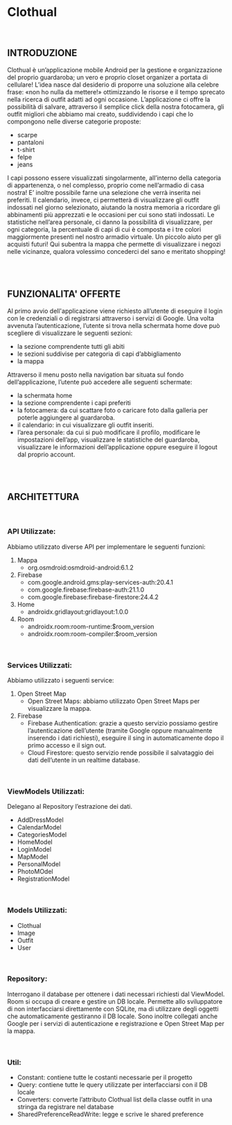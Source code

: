 # Clothual

<br>

## INTRODUZIONE

Clothual è un’applicazione mobile Android per la gestione e organizzazione del proprio
guardaroba; un vero e proprio closet organizer a portata di cellulare!
L’idea nasce dal desiderio di proporre una soluzione alla celebre frase: «non ho nulla da
mettere!» ottimizzando le risorse e il tempo sprecato nella ricerca di outfit adatti ad ogni
occasione.
L’applicazione ci offre la possibilità di salvare, attraverso il semplice click della nostra
fotocamera, gli outfit migliori che abbiamo mai creato, suddividendo i capi che lo
compongono nelle diverse categorie proposte:

- scarpe
- pantaloni
- t-shirt
- felpe
- jeans

I capi possono essere visualizzati singolarmente, all’interno della categoria di appartenenza, o
nel complesso, proprio come nell’armadio di casa nostra! E’ inoltre possibile farne una
selezione che verrà inserita nei preferiti.
Il calendario, invece, ci permetterà di visualizzare gli outfit indossati nel giorno selezionato,
aiutando la nostra memoria a ricordare gli abbinamenti più apprezzati e le occasioni per cui
sono stati indossati.
Le statistiche nell’area personale, ci danno la possibilità di visualizzare, per ogni categoria, la
percentuale di capi di cui è composta e i tre colori maggiormente presenti nel nostro armadio
virtuale. Un piccolo aiuto per gli acquisti futuri! Qui subentra la mappa che permette di
visualizzare i negozi nelle vicinanze, qualora volessimo concederci del sano e meritato
shopping!


<br><br>

## FUNZIONALITA' OFFERTE
Al primo avvio dell'applicazione viene richiesto all’utente di eseguire il login con le
credenziali o di registrarsi attraverso i servizi di Google. Una volta avvenuta l’autenticazione,
l’utente si trova nella schermata home dove può scegliere di visualizzare le seguenti sezioni:

- la sezione comprendente tutti gli abiti
- le sezioni suddivise per categoria di capi d’abbigliamento
- la mappa

Attraverso il menu posto nella navigation bar situata sul fondo dell’applicazione, l’utente può
accedere alle seguenti schermate:

- la schermata home
- la sezione comprendente i capi preferiti
- la fotocamera: da cui scattare foto o caricare foto dalla galleria per poterle aggiungere al guardaroba.
- il calendario: in cui visualizzare gli outfit inseriti.
- l’area personale: da cui si può modificare il profilo, modificare le impostazioni dell’app, visualizzare le statistiche del guardaroba, visualizzare le informazioni dell’applicazione oppure eseguire il logout dal proprio account.

<br><br>

## ARCHITETTURA
<br>

### **API** Utilizzate:
Abbiamo utilizzato diverse API per implementare le seguenti funzioni:
1. Mappa 
    *   org.osmdroid:osmdroid-android:6.1.2
2. Firebase
    *   com.google.android.gms:play-services-auth:20.4.1
    *   com.google.firebase:firebase-auth:21.1.0
    *   com.google.firebase:firebase-firestore:24.4.2
3. Home
    *   androidx.gridlayout:gridlayout:1.0.0
4. Room
    *   androidx.room:room-runtime:$room_version
    *   androidx.room:room-compiler:$room_version

<br>

### **Services** Utilizzati:
Abbiamo utilizzato i seguenti service:
1. Open Street Map
    *    Open Street Maps: abbiamo utilizzato Open Street Maps per visualizzare la mappa.
2. Firebase
    *    Firebase Authentication: grazie a questo servizio possiamo gestire
l’autenticazione dell’utente (tramite Google oppure manualmente
inserendo i dati richiesti), eseguire il sing in automaticamente dopo il
primo accesso e il sign out.
    *    Cloud Firestore: questo servizio rende possibile il salvataggio dei dati dell’utente in un realtime database.

<br>

### **ViewModels** Utilizzati:
Delegano al Repository l’estrazione dei dati.
* AddDressModel
* CalendarModel
* CategoriesModel
* HomeModel
* LoginModel
* MapModel
* PersonalModel
* PhotoMOdel
* RegistrationModel

<br>

### **Models** Utilizzati:
* Clothual
* Image
* Outfit
* User

<br>

### **Repository**:
Interrogano il database per ottenere i dati necessari richiesti dal ViewModel.
Room si occupa di creare e gestire un DB locale. Permette allo sviluppatore di non
interfacciarsi direttamente con SQLite, ma di utilizzare degli oggetti che automaticamente
gestiranno il DB locale. Sono inoltre collegati anche Google per i servizi di autenticazione e
registrazione e Open Street Map per la mappa.


<br>

### **Util**:
* Constant: contiene tutte le costanti necessarie per il progetto
*  Query: contiene tutte le query utilizzate per interfacciarsi con il DB locale
*  Converters: converte l’attributo Clothual list della classe outfit in una stringa da registrare
nel database
* SharedPreferenceReadWrite: legge e scrive le shared preference
